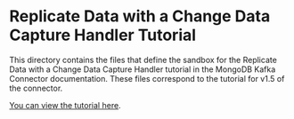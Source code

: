 # Replicate Data with a Change Data Capture Handler Tutorial

This directory contains the files that define the sandbox for the Replicate
Data with a Change Data Capture Handler tutorial in the MongoDB Kafka Connector documentation. These files correspond to the tutorial for
v1.5 of the connector.

[You can view the tutorial here](https://docs.mongodb.com/kafka-connector/v1.5/tutorials/replicate-with-cdc/).
